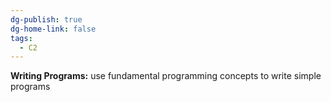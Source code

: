 ```yaml
---
dg-publish: true
dg-home-link: false
tags:
  - C2
---
```

**Writing Programs:** use fundamental programming concepts to write simple programs